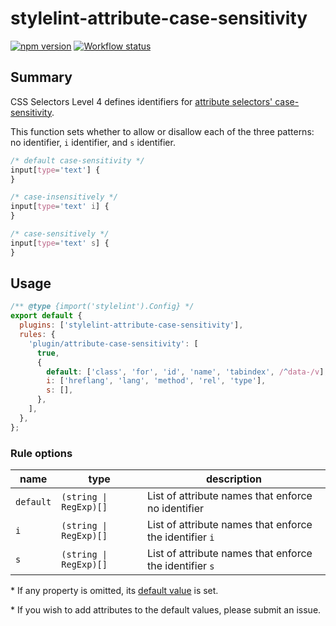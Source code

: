 # stylelint-attribute-case-sensitivity

[![npm version](https://badge.fury.io/js/stylelint-attribute-case-sensitivity.svg)](https://www.npmjs.com/package/stylelint-attribute-case-sensitivity)
[![Workflow status](https://github.com/SaekiTominaga/stylelint-plugin/actions/workflows/package-attribute-case-sensitivity.yml/badge.svg)](https://github.com/SaekiTominaga/stylelint-plugin/actions/workflows/package-attribute-case-sensitivity.yml)

## Summary

CSS Selectors Level 4 defines identifiers for [attribute selectors' case-sensitivity](https://www.w3.org/TR/selectors-4/#attribute-case).

This function sets whether to allow or disallow each of the three patterns: no identifier, `i` identifier, and `s` identifier.

```css
/* default case-sensitivity */
input[type='text'] {
}

/* case-insensitively */
input[type='text' i] {
}

/* case-sensitively */
input[type='text' s] {
}
```

## Usage

```javascript
/** @type {import('stylelint').Config} */
export default {
  plugins: ['stylelint-attribute-case-sensitivity'],
  rules: {
    'plugin/attribute-case-sensitivity': [
      true,
      {
        default: ['class', 'for', 'id', 'name', 'tabindex', /^data-/v],
        i: ['hreflang', 'lang', 'method', 'rel', 'type'],
        s: [],
      },
    ],
  },
};
```

### Rule options

| name      | type                   | description                                             |
| --------- | ---------------------- | ------------------------------------------------------- |
| `default` | `(string \| RegExp)[]` | List of attribute names that enforce no identifier      |
| `i`       | `(string \| RegExp)[]` | List of attribute names that enforce the identifier `i` |
| `s`       | `(string \| RegExp)[]` | List of attribute names that enforce the identifier `s` |

\* If any property is omitted, its [default value](src/definitionAttributes.ts) is set.

\* If you wish to add attributes to the default values, please submit an issue.
